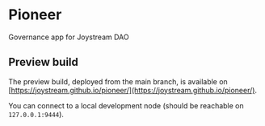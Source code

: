 # Pioneer

Governance app for Joystream DAO

## Preview build

The preview build, deployed from the main branch, is available on [https://joystream.github.io/pioneer/](https://joystream.github.io/pioneer/).

You can connect to a local development node (should be reachable on `127.0.0.1:9444`).
